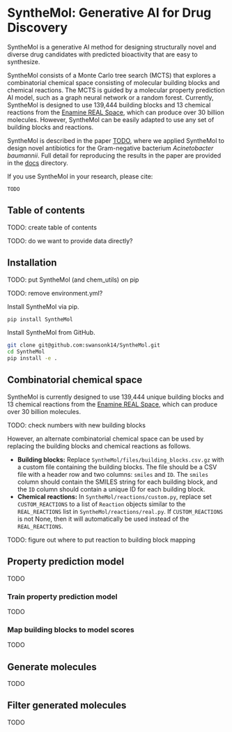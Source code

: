 # SyntheMol: Generative AI for Drug Discovery

SyntheMol is a generative AI method for designing structurally novel and diverse drug candidates with predicted bioactivity that are easy to synthesize.

SyntheMol consists of a Monte Carlo tree search (MCTS) that explores a combinatorial chemical space consisting of molecular building blocks and chemical reactions. The MCTS is guided by a molecular property prediction AI model, such as a graph neural network or a random forest. Currently, SyntheMol is designed to use 139,444 building blocks and 13 chemical reactions from the [Enamine REAL Space](https://enamine.net/compound-collections/real-compounds/real-space-navigator), which can produce over 30 billion molecules. However, SyntheMol can be easily adapted to use any set of building blocks and reactions.

SyntheMol is described in the paper [TODO](TODO), where we applied SyntheMol to design novel antibiotics for the Gram-negative bacterium _Acinetobacter baumannii_. Full detail for reproducing the results in the paper are provided in the [docs](https://github.com/swansonk14/SyntheMol/docs) directory.

If you use SyntheMol in your research, please cite:

```
TODO
```

## Table of contents

TODO: create table of contents


TODO: do we want to provide data directly?

## Installation

TODO: put SyntheMol (and chem_utils) on pip

TODO: remove environment.yml?

Install SyntheMol via pip.
```bash
pip install SyntheMol
```

Install SyntheMol from GitHub.
```bash
git clone git@github.com:swansonk14/SyntheMol.git
cd SyntheMol
pip install -e .
```


## Combinatorial chemical space

SyntheMol is currently designed to use 139,444 unique building blocks and 13 chemical reactions from the [Enamine REAL Space](https://enamine.net/compound-collections/real-compounds/real-space-navigator), which can produce over 30 billion molecules.

TODO: check numbers with new building blocks

However, an alternate combinatorial chemical space can be used by replacing the building blocks and chemical reactions as follows.
- **Building blocks:** Replace `SyntheMol/files/building_blocks.csv.gz` with a custom file containing the building blocks. The file should be a CSV file with a header row and two columns: `smiles` and `ID`. The `smiles` column should contain the SMILES string for each building block, and the `ID` column should contain a unique ID for each building block.
- **Chemical reactions:** In `SyntheMol/reactions/custom.py`, replace set `CUSTOM_REACTIONS` to a list of `Reaction` objects similar to the `REAL_REACTIONS` list in `SyntheMol/reactions/real.py`. If `CUSTOM_REACTIONS` is not None, then it will automatically be used instead of the `REAL_REACTIONS`.

TODO: figure out where to put reaction to building block mapping


## Property prediction model

TODO


### Train property prediction model

TODO


### Map building blocks to model scores

TODO


## Generate molecules

TODO

## Filter generated molecules

TODO
